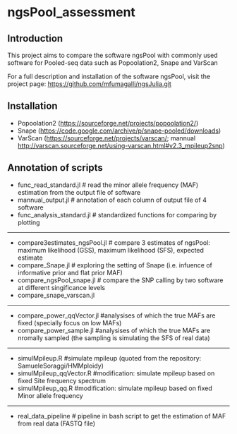 # ngsPool_assessment

## Introduction
  This project aims to compare the software ngsPool with commonly used software for Pooled-seq data such as Popoolation2, Snape and VarScan

  For a full description and installation of the software ngsPool, visit the project page: https://github.com/mfumagalli/ngsJulia.git

## Installation
- Popoolation2 (https://sourceforge.net/projects/popoolation2/)
- Snape (https://code.google.com/archive/p/snape-pooled/downloads)
- VarScan (https://sourceforge.net/projects/varscan/; mannual http://varscan.sourceforge.net/using-varscan.html#v2.3_mpileup2snp)

## Annotation of scripts

- func_read_standard.jl # read the minor allele frequency (MAF) estimation from the output file of software
- mannual_output.jl # annotation of each column of output file of 4 software
- func_analysis_standard.jl # standardized functions for comparing by plotting
-----------------------
- compare3estimates_ngsPool.jl # compare 3 estimates of ngsPool: maximum likelihood (GSS), maximum likelihood (SFS), expected estimate
- compare_Snape.jl # exploring the setting of Snape (i.e. infuence of informative prior and flat prior MAF)
- compare_ngsPool_snape.jl # compare the SNP calling by two software at different singificance levels
- compare_snape_varscan.jl

-----------------------
- compare_power_qqVector.jl  #analysises of which the true MAFs are fixed (specially focus on low MAFs)
- compare_power_sample.jl #analysises of which the true MAFs are nromally sampled (the sampling is simulating the SFS of real data)

-----------------------
- simulMpileup.R 		      #simulate mpileup (quoted from the repository: SamueleSoraggi/HMMploidy)
- simulMpileup_qqVector.R	#modification: simulate mpileup based on fixed Site frequency spectrum
- simulMpileup_qq.R		    #modification: simulate mpileup based on fixed Minor allele frequency
-----------------------
- real_data_pipeline # pipeline in bash script to get the estimation of MAF from real data (FASTQ file) 






